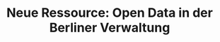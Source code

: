 ---
layout: news
tags: post
title: "Neue Ressource: Open Data in der Berliner Verwaltung"
metaDescription: Open-Data wird in der Berliner Verwaltung zunehmend umgesetzt. Dieses Einstiegshandout  gibt einen ersten Überblick zum Themenfeld Offene Daten und konkrete Hilfestellungen für die ersten Schritte.
categories: aktuelles
visible: true
link: /ressourcen/einstiegopendata/
urlText: Zum Kurz erklärt
---